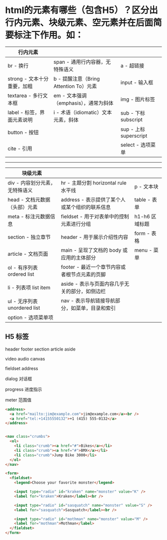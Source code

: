 # html的元素有哪些（包含H5）？区分出行内元素、块级元素、空元素并在后面简要标注下作用。如：

| 行内元素                    |                                        |                        |
| --------------------------- | -------------------------------------- | ---------------------- |
| br - 换行                   | span - 通用行内容器，无特殊语义        | a - 超链接             |
| strong - 文本十分重要，加粗 | b - 提醒注意（Bring Attention To）元素 | input - 输入框         |
| textarea - 多行文本框       | em - 文本强调（emphasis），通常为斜体  | img - 图片标签         |
| label - 标签，界面元素说明  | i - 术语（idiomatic）文本元素，斜体    | sub - 下标 subscript   |
| button - 按钮               |                                        | sup - 上标 superscript |
| cite - 引用                 |                                        | select - 选项菜单      |

---

| 块级元素                       |                                                |                |
| ------------------------------ | ---------------------------------------------- | -------------- |
| div - 内容划分元素，无特殊语义 | hr - 主题分割 horizontal rule 水平线           | p - 文本块     |
| head - 文档元数据（头部）元素  | address - 表示提供了某个人或某个组织的联系信息 | table - 表单   |
| meta - 标注元数据信息          | fieldset - 用于对表单中的控制元素进行分组      | h1-h6 区域标题 |
| section - 独立章节             | header  - 用于展示介绍性内容                   | form - 表格    |
| article - 文档页面             | main - 呈现了文档的 body 或应用的主体部分      | menu - 菜单    |
| ol - 有序列表 ordered list     | footer - 最近一个章节内容或者根节点元素的页脚  |                |
| li -  列表项 list item         | aside - 表示与页面内容几乎无关的部分，如侧边栏 |                |
| ul - 无序列表 unordered list   | nav - 表示导航链接导航部分，如菜单，目录和索引 |                |
| option - 选项菜单项            |                                                |                |

## H5 标签

header footer section article aside 

video audio canvas

fieldset address

dialog 对话框

progress 进度指示

meter 范围值

```html
<address>
  <a href="mailto:jim@example.com">jim@example.com</a><br />
  <a href="tel:+14155550132">+1 (415) 555‑0132</a>
</address>


<nav class="crumbs">
  <ol>
    <li class="crumb"><a href="#">Bikes</a></li>
    <li class="crumb"><a href="#">BMX</a></li>
    <li class="crumb">Jump Bike 3000</li>
  </ol>
</nav>

<form>
  <fieldset>
    <legend>Choose your favorite monster</legend>

    <input type="radio" id="kraken" name="monster" value="K" />
    <label for="kraken">Kraken</label><br />

    <input type="radio" id="sasquatch" name="monster" value="S" />
    <label for="sasquatch">Sasquatch</label><br />

    <input type="radio" id="mothman" name="monster" value="M" />
    <label for="mothman">Mothman</label>
  </fieldset>
</form>
```

